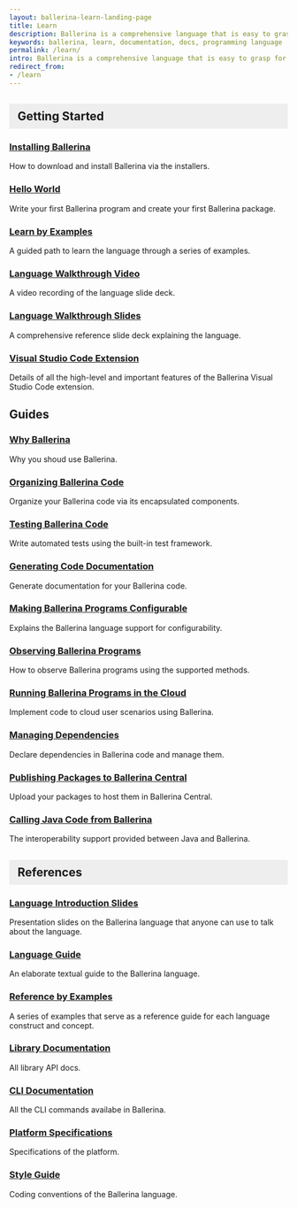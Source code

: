 ```yaml
---
layout: ballerina-learn-landing-page
title: Learn
description: Ballerina is a comprehensive language that is easy to grasp for anyone with prior programming experience. Start learning with the material below.
keywords: ballerina, learn, documentation, docs, programming language
permalink: /learn/
intro: Ballerina is a comprehensive language that is easy to grasp for anyone with prior programming experience. Start learning with the material below.
redirect_from:
- /learn
---
```

## Getting Started

### [Installing Ballerina](/learn/getting-started/installing-ballerina/setting-up-ballerina/) 

How to download and install Ballerina via the installers.

### [Hello World](/learn/getting-started/hello-world/writing-your-first-ballerina-program/) 

Write your first Ballerina program and create your first Ballerina package.

### [Learn by Examples](/learn/by-example/introduction/)

A guided path to learn the language through a series of examples.

### [Language Walkthrough Video](https://www.youtube.com/watch?v=My_uqtHvXV8&t=10s) 

A video recording of the language slide deck.

### [Language Walkthrough Slides](/learn/language-concepts/Ballerina_Language_Presentation-2021-03-08.pdf)

A comprehensive reference slide deck explaining the language.

### [Visual Studio Code Extension](/learn/getting-started/visual-studio-code-extension/quick-start/)

Details of all the high-level and important features of the Ballerina Visual Studio Code extension.

## Guides

### [Why Ballerina](/learn/why-ballerina/)

Why you shoud use Ballerina.

### [Organizing Ballerina Code]()

Organize your Ballerina code via its encapsulated components.

### [Testing Ballerina Code]()

Write automated tests using the built-in test framework.

### [Generating Code Documentation]()

Generate documentation for your Ballerina code.

### [Making Ballerina Programs Configurable]()

Explains the Ballerina language support for configurability.

### [Observing Ballerina Programs]()

How to observe Ballerina programs using the supported methods.

### [Running Ballerina Programs in the Cloud]()

Implement code to cloud user scenarios using Ballerina.

### [Managing Dependencies]()

Declare dependencies in Ballerina code and manage them.

### [Publishing Packages to Ballerina Central]()

Upload your packages to host them in Ballerina Central.

### [Calling Java Code from Ballerina]()

The interoperability support provided between Java and Ballerina.


## References

### [Language Introduction Slides](/learn/language-concepts/Ballerina_Swan_Lake_Presentation_Deck_V1.0.pdf)

Presentation slides on the Ballerina language that anyone can use to talk about the language.

### [Language Guide](/learn/language-concepts/)

An elaborate textual guide to the Ballerina language. 

### [Reference by Examples](/learn/by-example/)

A series of examples that serve as a reference guide for each language construct and concept.

### [Library Documentation](/learn/api-docs/)

All library API docs.

### [CLI Documentation](/learn/api-docs/)

All the CLI commands availabe in Ballerina.

### [Platform Specifications](/spec/)

Specifications of the platform.

### [Style Guide]()

Coding conventions of the Ballerina language.


<style>
.cBallerina-io-Gray-row.cLandingPageintro{

padding-bottom:0;
}

.cBallerina-io-Home-Middle-col{
padding-left:15px !important;
}

#getting-started, #concepts, #references{

    background-color:#eeeeee;
    display: block;
    padding: 10px 15px;
    border-bottom: none;
}

</style>
